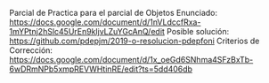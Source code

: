 Parcial de Practica para el parcial de Objetos
Enunciado: https://docs.google.com/document/d/1nVLdccfRxa-1mYPtnj2hSlc45UrEn9kljvLZuYGcAnQ/edit
Posible solución: https://github.com/pdepjm/2019-o-resolucion-pdepfoni
Criterios de Corrección: https://docs.google.com/document/d/1x_oeGd6SNhma4SFzBxTb-6wDRmNPb5xmpREVWHtinRE/edit?ts=5dd406db
